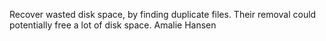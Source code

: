 Recover wasted disk space, by finding duplicate files. Their removal could potentially free a lot of disk space.
Amalie Hansen